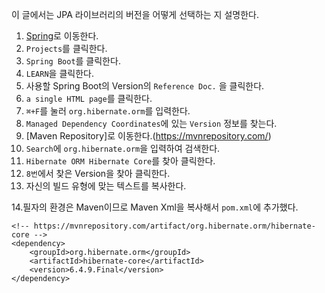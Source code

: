 <p>이 글에서는 JPA 라이브러리의 버전을 어떻게 선택하는 지 설명한다.</p>
<ol>
<li><a href="https://spring.io/">Spring</a>로 이동한다.</li>
<li><code>Projects</code>를 클릭한다.
<img alt="" src="https://velog.velcdn.com/images/023-dev/post/75e80ab6-d358-443f-99f3-5d4f0cf7d0d6/image.jpg" /></li>
<li><code>Spring Boot</code>를 클릭한다.
<img alt="" src="https://velog.velcdn.com/images/023-dev/post/f489e54c-d43d-4070-a38a-79c57b5f2755/image.jpg" /></li>
<li><code>LEARN</code>을 클릭한다.
<img alt="" src="https://velog.velcdn.com/images/023-dev/post/ee902304-e743-4dfe-a097-7dd923b74254/image.jpg" /></li>
<li>사용할 Spring Boot의 Version의 <code>Reference Doc.</code> 을 클릭한다.
<img alt="" src="https://velog.velcdn.com/images/023-dev/post/0f1d2aa3-92c1-43a8-ae84-6ad812ab3464/image.jpg" /></li>
<li><code>a single HTML page</code>를 클릭한다.
<img alt="" src="https://velog.velcdn.com/images/023-dev/post/3ea40b99-4a8b-4471-af8b-6c6e42b51357/image.jpg" /></li>
<li><code>⌘+F</code>를 눌러 <code>org.hibernate.orm</code>를 입력한다. 
<img alt="" src="https://velog.velcdn.com/images/023-dev/post/231ed215-90b2-492d-ad69-4d436acdad13/image.jpg" /></li>
<li><code>Managed Dependency Coordinates</code>에 있는 <code>Version</code> 정보를 찾는다.
<img alt="" src="https://velog.velcdn.com/images/023-dev/post/9c6a7dd1-1a9d-4d0d-98cd-e17396e25fd7/image.jpg" /></li>
<li>[Maven Repository]로 이동한다.(<a href="https://mvnrepository.com/">https://mvnrepository.com/</a>)</li>
<li><code>Search</code>에 <code>org.hibernate.orm</code>을 입력하여 검색한다.
<img alt="" src="https://velog.velcdn.com/images/023-dev/post/47b18b9a-5b6c-4ac9-ace0-767a50621c25/image.jpg" /></li>
<li><code>Hibernate ORM Hibernate Core</code>를 찾아 클릭한다.
<img alt="" src="https://velog.velcdn.com/images/023-dev/post/490846af-44bd-45c3-95a9-a5e59e9fc428/image.jpg" /></li>
<li><code>8번</code>에서 찾은 Version을 찾아 클릭한다.
<img alt="" src="https://velog.velcdn.com/images/023-dev/post/5d9f002b-c9d5-44fd-80a2-7262d9f5623b/image.jpg" /></li>
<li>자신의 빌드 유형에 맞는 텍스트를 복사한다.
<img alt="" src="https://velog.velcdn.com/images/023-dev/post/6e981984-fa5e-45bf-9ff8-2e4ab8ca8798/image.jpg" /></li>
</ol>
<p>14.필자의 환경은 Maven이므로 Maven Xml을 복사해서 <code>pom.xml</code>에 추가했다.</p>
<pre><code class="language-xml">&lt;!-- https://mvnrepository.com/artifact/org.hibernate.orm/hibernate-core --&gt;
&lt;dependency&gt;
    &lt;groupId&gt;org.hibernate.orm&lt;/groupId&gt;
    &lt;artifactId&gt;hibernate-core&lt;/artifactId&gt;
    &lt;version&gt;6.4.9.Final&lt;/version&gt;
&lt;/dependency&gt;
</code></pre>